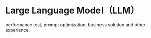 # Large Language Model（LLM）
performance test, prompt optimization, business solution and other experience.
